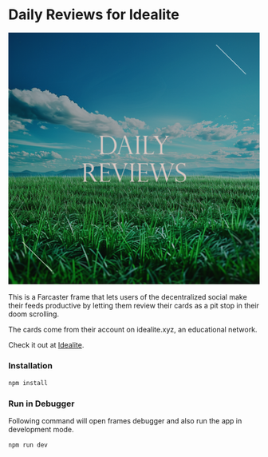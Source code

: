 # Daily Reviews for Idealite 

![daily reviews image](./public/daily-reviews.png)

This is a Farcaster frame that lets users of the decentralized social make their feeds productive by letting them review their cards as a pit stop in their doom scrolling. 

The cards come from their account on idealite.xyz, an educational network. 

Check it out at [Idealite](https://www.idealite.xyz "Visit Idealite's Website").
### Installation

```sh
npm install
```
### Run in Debugger

Following command will open frames debugger and also run the app in development mode.

```sh
npm run dev
```
